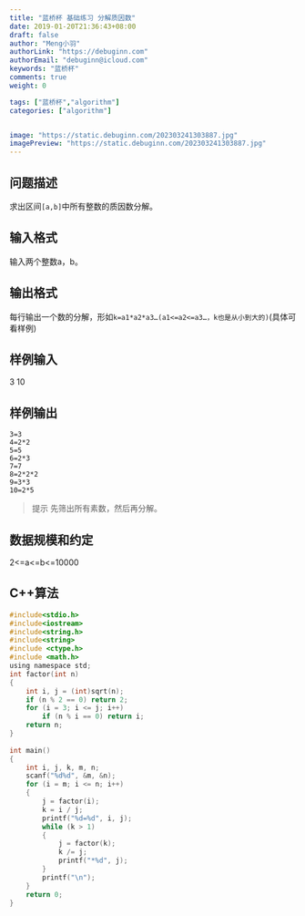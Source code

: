 ```yaml
---
title: "蓝桥杯 基础练习 分解质因数"
date: 2019-01-20T21:36:43+08:00
draft: false
author: "Meng小羽"
authorLink: "https://debuginn.com"
authorEmail: "debuginn@icloud.com"
keywords: "蓝桥杯"
comments: true
weight: 0

tags: ["蓝桥杯","algorithm"]
categories: ["algorithm"]


image: "https://static.debuginn.com/202303241303887.jpg"
imagePreview: "https://static.debuginn.com/202303241303887.jpg"
---
```


## 问题描述　

求出区间`[a,b]`中所有整数的质因数分解。

## 输入格式

输入两个整数a，b。

## 输出格式　

每行输出一个数的分解，形如`k=a1*a2*a3…(a1<=a2<=a3…，k也是从小到大的)`(具体可看样例)

## 样例输入

3 10

## 样例输出

```shell
3=3
4=2*2
5=5
6=2*3
7=7
8=2*2*2
9=3*3
10=2*5
```

> 提示 先筛出所有素数，然后再分解。

## 数据规模和约定　　

2<=a<=b<=10000

## C++算法

```c
#include<stdio.h>
#include<iostream>
#include<string.h>
#include<string>
#include <ctype.h> 
#include <math.h>  
using namespace std; 
int factor(int n)  
{  
    int i, j = (int)sqrt(n);  
    if (n % 2 == 0) return 2;  
    for (i = 3; i <= j; i++)  
        if (n % i == 0) return i;  
    return n;  
}  
  
int main()  
{  
    int i, j, k, m, n;  
    scanf("%d%d", &m, &n);  
    for (i = m; i <= n; i++)  
    {  
        j = factor(i);  
        k = i / j;  
        printf("%d=%d", i, j);  
        while (k > 1)
        {
            j = factor(k);
            k /= j;  
            printf("*%d", j);  
        }  
        printf("\n");  
    }  
    return 0;  
}  
```